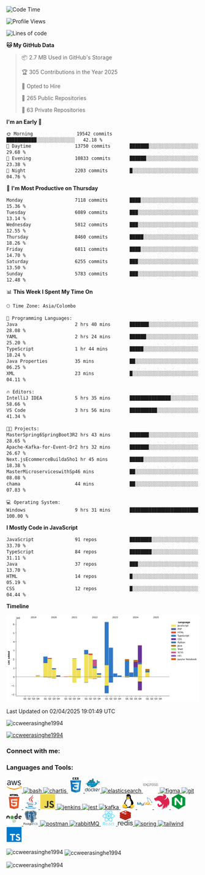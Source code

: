 
<!--START_SECTION:waka-->
![Code Time](http://img.shields.io/badge/Code%20Time-1%2C771%20hrs%2053%20mins-blue)

![Profile Views](http://img.shields.io/badge/Profile%20Views-0-blue)

![Lines of code](https://img.shields.io/badge/From%20Hello%20World%20I%27ve%20Written-36.0%20million%20lines%20of%20code-blue)

**🐱 My GitHub Data** 

> 📦 2.7 MB Used in GitHub's Storage 
 > 
> 🏆 305 Contributions in the Year 2025
 > 
> 💼 Opted to Hire
 > 
> 📜 265 Public Repositories 
 > 
> 🔑 63 Private Repositories 
 > 
**I'm an Early 🐤** 

```text
🌞 Morning                19542 commits       ███████████░░░░░░░░░░░░░░   42.18 % 
🌆 Daytime                13750 commits       ███████░░░░░░░░░░░░░░░░░░   29.68 % 
🌃 Evening                10833 commits       ██████░░░░░░░░░░░░░░░░░░░   23.38 % 
🌙 Night                  2203 commits        █░░░░░░░░░░░░░░░░░░░░░░░░   04.76 % 
```
📅 **I'm Most Productive on Thursday** 

```text
Monday                   7118 commits        ████░░░░░░░░░░░░░░░░░░░░░   15.36 % 
Tuesday                  6089 commits        ███░░░░░░░░░░░░░░░░░░░░░░   13.14 % 
Wednesday                5812 commits        ███░░░░░░░░░░░░░░░░░░░░░░   12.55 % 
Thursday                 8460 commits        █████░░░░░░░░░░░░░░░░░░░░   18.26 % 
Friday                   6811 commits        ████░░░░░░░░░░░░░░░░░░░░░   14.70 % 
Saturday                 6255 commits        ███░░░░░░░░░░░░░░░░░░░░░░   13.50 % 
Sunday                   5783 commits        ███░░░░░░░░░░░░░░░░░░░░░░   12.48 % 
```


📊 **This Week I Spent My Time On** 

```text
🕑︎ Time Zone: Asia/Colombo

💬 Programming Languages: 
Java                     2 hrs 40 mins       ███████░░░░░░░░░░░░░░░░░░   28.08 % 
YAML                     2 hrs 24 mins       ██████░░░░░░░░░░░░░░░░░░░   25.20 % 
TypeScript               1 hr 44 mins        █████░░░░░░░░░░░░░░░░░░░░   18.24 % 
Java Properties          35 mins             ██░░░░░░░░░░░░░░░░░░░░░░░   06.25 % 
XML                      23 mins             █░░░░░░░░░░░░░░░░░░░░░░░░   04.11 % 

🔥 Editors: 
IntelliJ IDEA            5 hrs 35 mins       ███████████████░░░░░░░░░░   58.66 % 
VS Code                  3 hrs 56 mins       ██████████░░░░░░░░░░░░░░░   41.34 % 

🐱‍💻 Projects: 
MasterSpring6SpringBoot3R2 hrs 43 mins       ███████░░░░░░░░░░░░░░░░░░   28.65 % 
Apache-Kafka-for-Event-Dr2 hrs 32 mins       ███████░░░░░░░░░░░░░░░░░░   26.67 % 
Next.jsEcommerceBuildaSho1 hr 45 mins        █████░░░░░░░░░░░░░░░░░░░░   18.38 % 
MasterMicroserviceswithSp46 mins             ██░░░░░░░░░░░░░░░░░░░░░░░   08.08 % 
chama                    44 mins             ██░░░░░░░░░░░░░░░░░░░░░░░   07.83 % 

💻 Operating System: 
Windows                  9 hrs 31 mins       █████████████████████████   100.00 % 
```

**I Mostly Code in JavaScript** 

```text
JavaScript               91 repos            ████████░░░░░░░░░░░░░░░░░   33.70 % 
TypeScript               84 repos            ████████░░░░░░░░░░░░░░░░░   31.11 % 
Java                     37 repos            ███░░░░░░░░░░░░░░░░░░░░░░   13.70 % 
HTML                     14 repos            █░░░░░░░░░░░░░░░░░░░░░░░░   05.19 % 
CSS                      12 repos            █░░░░░░░░░░░░░░░░░░░░░░░░   04.44 % 
```



**Timeline**

![Lines of Code chart](https://raw.githubusercontent.com/ccweerasinghe1994/ccweerasinghe1994/master/assets/bar_graph.png)


 Last Updated on 02/04/2025 19:01:49 UTC
<!--END_SECTION:waka-->



<p align="left"> <img src="https://komarev.com/ghpvc/?username=ccweerasinghe1994&label=Profile%20views&color=0e75b6&style=flat" alt="ccweerasinghe1994" /> </p>

<p align="left"> <a href="https://github.com/ryo-ma/github-profile-trophy"><img src="https://github-profile-trophy.vercel.app/?username=ccweerasinghe1994" alt="ccweerasinghe1994" /></a> </p>

<h3 align="left">Connect with me:</h3>
<p align="left">
</p>

<h3 align="left">Languages and Tools:</h3>
<p align="left"> <a href="https://aws.amazon.com" target="_blank" rel="noreferrer"> <img src="https://raw.githubusercontent.com/devicons/devicon/master/icons/amazonwebservices/amazonwebservices-original-wordmark.svg" alt="aws" width="40" height="40"/> </a> <a href="https://www.gnu.org/software/bash/" target="_blank" rel="noreferrer"> <img src="https://www.vectorlogo.zone/logos/gnu_bash/gnu_bash-icon.svg" alt="bash" width="40" height="40"/> </a> <a href="https://www.chartjs.org" target="_blank" rel="noreferrer"> <img src="https://www.chartjs.org/media/logo-title.svg" alt="chartjs" width="40" height="40"/> </a> <a href="https://www.w3schools.com/css/" target="_blank" rel="noreferrer"> <img src="https://raw.githubusercontent.com/devicons/devicon/master/icons/css3/css3-original-wordmark.svg" alt="css3" width="40" height="40"/> </a> <a href="https://www.docker.com/" target="_blank" rel="noreferrer"> <img src="https://raw.githubusercontent.com/devicons/devicon/master/icons/docker/docker-original-wordmark.svg" alt="docker" width="40" height="40"/> </a> <a href="https://www.elastic.co" target="_blank" rel="noreferrer"> <img src="https://www.vectorlogo.zone/logos/elastic/elastic-icon.svg" alt="elasticsearch" width="40" height="40"/> </a> <a href="https://expressjs.com" target="_blank" rel="noreferrer"> <img src="https://raw.githubusercontent.com/devicons/devicon/master/icons/express/express-original-wordmark.svg" alt="express" width="40" height="40"/> </a> <a href="https://www.figma.com/" target="_blank" rel="noreferrer"> <img src="https://www.vectorlogo.zone/logos/figma/figma-icon.svg" alt="figma" width="40" height="40"/> </a> <a href="https://git-scm.com/" target="_blank" rel="noreferrer"> <img src="https://www.vectorlogo.zone/logos/git-scm/git-scm-icon.svg" alt="git" width="40" height="40"/> </a> <a href="https://www.w3.org/html/" target="_blank" rel="noreferrer"> <img src="https://raw.githubusercontent.com/devicons/devicon/master/icons/html5/html5-original-wordmark.svg" alt="html5" width="40" height="40"/> </a> <a href="https://www.java.com" target="_blank" rel="noreferrer"> <img src="https://raw.githubusercontent.com/devicons/devicon/master/icons/java/java-original.svg" alt="java" width="40" height="40"/> </a> <a href="https://developer.mozilla.org/en-US/docs/Web/JavaScript" target="_blank" rel="noreferrer"> <img src="https://raw.githubusercontent.com/devicons/devicon/master/icons/javascript/javascript-original.svg" alt="javascript" width="40" height="40"/> </a> <a href="https://www.jenkins.io" target="_blank" rel="noreferrer"> <img src="https://www.vectorlogo.zone/logos/jenkins/jenkins-icon.svg" alt="jenkins" width="40" height="40"/> </a> <a href="https://jestjs.io" target="_blank" rel="noreferrer"> <img src="https://www.vectorlogo.zone/logos/jestjsio/jestjsio-icon.svg" alt="jest" width="40" height="40"/> </a> <a href="https://kafka.apache.org/" target="_blank" rel="noreferrer"> <img src="https://www.vectorlogo.zone/logos/apache_kafka/apache_kafka-icon.svg" alt="kafka" width="40" height="40"/> </a> <a href="https://www.linux.org/" target="_blank" rel="noreferrer"> <img src="https://raw.githubusercontent.com/devicons/devicon/master/icons/linux/linux-original.svg" alt="linux" width="40" height="40"/> </a> <a href="https://www.mysql.com/" target="_blank" rel="noreferrer"> <img src="https://raw.githubusercontent.com/devicons/devicon/master/icons/mysql/mysql-original-wordmark.svg" alt="mysql" width="40" height="40"/> </a> <a href="https://nestjs.com/" target="_blank" rel="noreferrer"> <img src="https://raw.githubusercontent.com/devicons/devicon/master/icons/nestjs/nestjs-plain.svg" alt="nestjs" width="40" height="40"/> </a> <a href="https://www.nginx.com" target="_blank" rel="noreferrer"> <img src="https://raw.githubusercontent.com/devicons/devicon/master/icons/nginx/nginx-original.svg" alt="nginx" width="40" height="40"/> </a> <a href="https://nodejs.org" target="_blank" rel="noreferrer"> <img src="https://raw.githubusercontent.com/devicons/devicon/master/icons/nodejs/nodejs-original-wordmark.svg" alt="nodejs" width="40" height="40"/> </a> <a href="https://www.postgresql.org" target="_blank" rel="noreferrer"> <img src="https://raw.githubusercontent.com/devicons/devicon/master/icons/postgresql/postgresql-original-wordmark.svg" alt="postgresql" width="40" height="40"/> </a> <a href="https://postman.com" target="_blank" rel="noreferrer"> <img src="https://www.vectorlogo.zone/logos/getpostman/getpostman-icon.svg" alt="postman" width="40" height="40"/> </a> <a href="https://www.rabbitmq.com" target="_blank" rel="noreferrer"> <img src="https://www.vectorlogo.zone/logos/rabbitmq/rabbitmq-icon.svg" alt="rabbitMQ" width="40" height="40"/> </a> <a href="https://reactjs.org/" target="_blank" rel="noreferrer"> <img src="https://raw.githubusercontent.com/devicons/devicon/master/icons/react/react-original-wordmark.svg" alt="react" width="40" height="40"/> </a> <a href="https://redis.io" target="_blank" rel="noreferrer"> <img src="https://raw.githubusercontent.com/devicons/devicon/master/icons/redis/redis-original-wordmark.svg" alt="redis" width="40" height="40"/> </a> <a href="https://spring.io/" target="_blank" rel="noreferrer"> <img src="https://www.vectorlogo.zone/logos/springio/springio-icon.svg" alt="spring" width="40" height="40"/> </a> <a href="https://tailwindcss.com/" target="_blank" rel="noreferrer"> <img src="https://www.vectorlogo.zone/logos/tailwindcss/tailwindcss-icon.svg" alt="tailwind" width="40" height="40"/> </a> <a href="https://www.typescriptlang.org/" target="_blank" rel="noreferrer"> <img src="https://raw.githubusercontent.com/devicons/devicon/master/icons/typescript/typescript-original.svg" alt="typescript" width="40" height="40"/> </a> </p>

<p><img align="left" src="https://github-readme-stats.vercel.app/api/top-langs?username=ccweerasinghe1994&show_icons=true&locale=en&layout=compact" alt="ccweerasinghe1994" /></p>

<p>&nbsp;<img align="center" src="https://github-readme-stats.vercel.app/api?username=ccweerasinghe1994&show_icons=true&locale=en" alt="ccweerasinghe1994" /></p>

<p><img align="center" src="https://github-readme-streak-stats.herokuapp.com/?user=ccweerasinghe1994&" alt="ccweerasinghe1994" /></p>